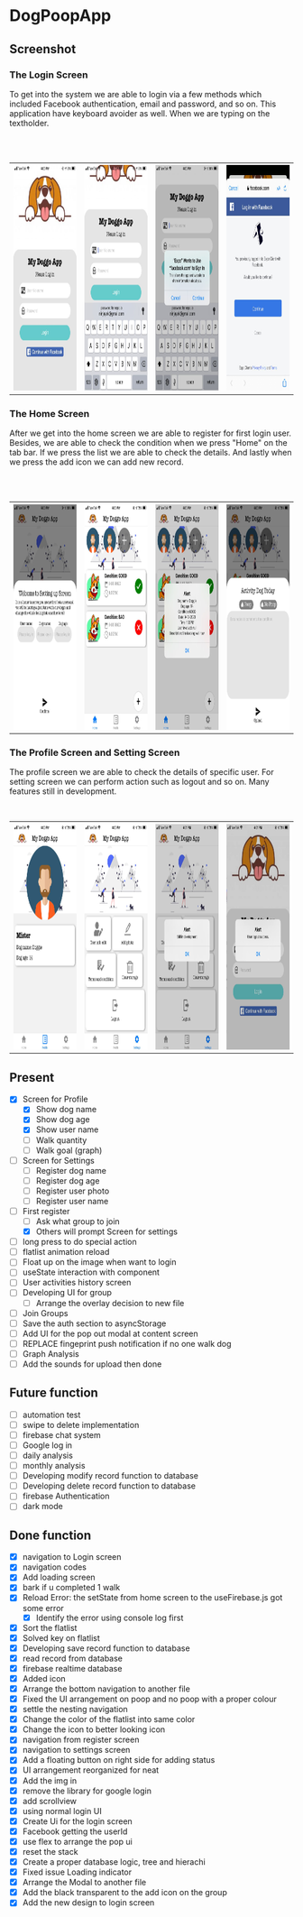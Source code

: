 # DogPoopApp

## Screenshot
<table>
  <h3>The Login Screen</h3>
  <tr>
    <p>To get into the system we are able to login via a few methods which included Facebook authentication, email and password, and so on. This application have keyboard avoider as well. When we are typing on the textholder.</p>
    <th>  
      <img src="./assets/Photos/IMG_4129.jpg" width="225" height="400">
    </th>
    <th> 
      <img src="./assets/Photos/IMG_4130.jpg" width="225" height="400">
    </th>
    <th> 
      <img src="./assets/Photos/IMG_4132.jpg" width="225" height="400">
    </th>
    <th> 
      <img src="./assets/Photos/IMG_4133.jpg" width="225" height="400">
    </th> 
  </tr>
  <br/>
  <br/>
</table>  

<table>
  <h3>The Home Screen</h3>
  <tr>
    <p>After we get into the home screen we are able to register for first login user. Besides, we are able to check the condition when we press "Home" on the tab bar. If we press the list we are able to check the details. And lastly when we press the add icon we can add new record.</p>
    <th>  
      <img src="./assets/Photos/IMG_4134.jpg" width="225" height="400">
    </th>
    <th> 
      <img src="./assets/Photos/IMG_4135.jpg" width="225" height="400">
    </th>
    <th> 
      <img src="./assets/Photos/IMG_4136.jpg" width="225" height="400">
    </th>
    <th> 
      <img src="./assets/Photos/IMG_4137.jpg" width="225" height="400">
    </th> 
  </tr>
  <br/>
  <br/>
</table>  

<table>
  <h3>The Profile Screen and Setting Screen</h3>
  <tr>
    <p>The profile screen we are able to check the details of specific user. For setting screen we can perform action such as logout and so on. Many features still in development.</p>
    <th>  
      <img src="./assets/Photos/IMG_4140.jpg" width="225" height="400">
    </th>
    <th> 
      <img src="./assets/Photos/IMG_4141.jpg" width="225" height="400">
    </th>
    <th> 
      <img src="./assets/Photos/IMG_4142.jpg" width="225" height="400">
    </th>
    <th> 
      <img src="./assets/Photos/IMG_4143.jpg" width="225" height="400">
    </th> 
  </tr>
  <br/>
</table>  

## Present 
- [x] Screen for Profile
  - [x] Show dog name
  - [x] Show dog age
  - [x] Show user name
  - [ ] Walk quantity
  - [ ] Walk goal (graph)
- [ ] Screen for Settings
  - [ ] Register dog name
  - [ ] Register dog age
  - [ ] Register user photo
  - [ ] Register user name
- [ ] First register
  - [ ] Ask what group to join
  - [x] Others will prompt Screen for settings
- [ ] long press to do special action
- [ ] flatlist animation reload
- [ ] Float up on the image when want to login
- [ ] useState interaction with component
- [ ] User activities history screen
- [ ] Developing UI for group
  - [ ] Arrange the overlay decision to new file
- [ ] Join Groups
- [ ] Save the auth section to asyncStorage
- [ ] Add UI for the pop out modal at content screen
- [ ] REPLACE fingeprint push notification if no one walk dog
- [ ] Graph Analysis
- [ ] Add the sounds for upload then done

## Future function
- [ ] automation test
- [ ] swipe to delete implementation
- [ ] firebase chat system
- [ ] Google log in
- [ ] daily analysis
- [ ] monthly analysis
- [ ] Developing modify record function to database
- [ ] Developing delete record function to database
- [ ] firebase Authentication
- [ ] dark mode

## Done function
- [x] navigation to Login screen
- [x] navigation codes
- [x] Add loading screen
- [x] bark if u completed 1 walk
- [x] Reload Error: the setState from home screen to the useFirebase.js got some error
  - [x] Identify the error using console log first
- [x] Sort the flatlist
- [x] Solved key on flatlist
- [x] Developing save record function to database
- [x] read record from database
- [x] firebase realtime database
- [x] Added icon
- [x] Arrange the bottom navigation to another file
- [x] Fixed the UI arrangement on poop and no poop with a proper colour
- [x] settle the nesting navigation
- [x] Change the color of the flatlist into same color
- [x] Change the icon to better looking icon
- [x] navigation from register screen
- [x] navigation to settings screen
- [x] Add a floating button on right side for adding status
- [x] UI arrangement reorganized for neat
- [x] Add the img in
- [x] remove the library for google login
- [x] add scrollview
- [x] using normal login UI
- [x] Create Ui for the login screen
- [x] Facebook getting the userId
- [x] use flex to arrange the pop ui
- [x] reset the stack
- [x] Create a proper database logic, tree and hierachi
- [x] Fixed issue Loading indicator
- [x] Arrange the Modal to another file
- [x] Add the black transparent to the add icon on the group
- [x] Add the new design to login screen
